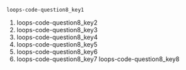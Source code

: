 ```ngMeta
loops-code-question8_key1
```
1. loops-code-question8_key2
2. loops-code-question8_key3
3. loops-code-question8_key4
4. loops-code-question8_key5
5. loops-code-question8_key6
6. loops-code-question8_key7
loops-code-question8_key8